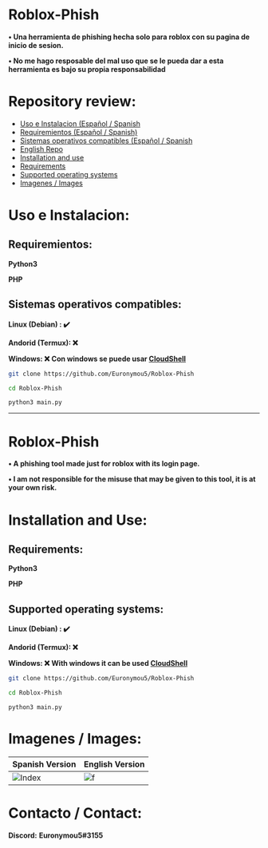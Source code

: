 # Roblox-Phish

**• Una herramienta de phishing hecha solo para roblox con su pagina de inicio de sesion.**

**• No me hago resposable del mal uso que se le pueda dar a esta herramienta es bajo su propia responsabilidad**

# Repository review:
- [Uso e Instalacion (Español / Spanish](https://github.com/Euronymou5/Roblox-Phish/blob/main/README.md#uso-e-instalacion)
- [Requiremientos (Español / Spanish)](https://github.com/Euronymou5/Roblox-Phish#requiremientos)
- [Sistemas operativos compatibles (Español / Spanish](https://github.com/Euronymou5/Roblox-Phish#sistemas-operativos-compatibles)
- [English Repo](https://github.com/Euronymou5/Roblox-Phish#roblox-phish-1)
- [Installation and use](https://github.com/Euronymou5/Roblox-Phish#installation-and-use)
- [Requirements](https://github.com/Euronymou5/Roblox-Phish#requirements)
- [Supported operating systems](https://github.com/Euronymou5/Roblox-Phish#supported-operating-systems)
- [Imagenes / Images](https://github.com/Euronymou5/Roblox-Phish#imagenes--images)


# Uso e Instalacion:

## Requiremientos:

  **Python3**
  
  **PHP**

## Sistemas operativos compatibles:
   **Linux (Debian) : ✔️**
   
   **Andorid (Termux): ❌**
   
   **Windows: ❌** **Con windows se puede usar [CloudShell](https://cloud.google.com/shell?hl=es)**

```bash
git clone https://github.com/Euronymou5/Roblox-Phish
```
```bash
cd Roblox-Phish
```
```
python3 main.py
```

--------

# Roblox-Phish

**• A phishing tool made just for roblox with its login page.**

**• I am not responsible for the misuse that may be given to this tool, it is at your own risk.**

# Installation and Use:

## Requirements:

  **Python3**
  
  **PHP**
  
## Supported operating systems:
   **Linux (Debian) : ✔️**
   
   **Andorid (Termux): ❌**
   
   **Windows: ❌** **With windows it can be used [CloudShell](https://cloud.google.com/shell?hl=es)**
   
```bash
git clone https://github.com/Euronymou5/Roblox-Phish
```
```bash
cd Roblox-Phish
```
```
python3 main.py
```

# Imagenes / Images:

| Spanish Version | English Version |	
| -------------- | ---------------------- |   
|![Index](https://media.discordapp.net/attachments/797338700596904018/1049115047294672936/image.png?width=881&height=431)|![f](https://media.discordapp.net/attachments/995599976463859713/1049440632399204442/image.png?width=874&height=431)


# Contacto / Contact:

**Discord:** **Euronymou5#3155**
